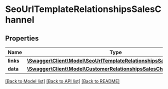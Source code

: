 # SeoUrlTemplateRelationshipsSalesChannel

## Properties
Name | Type | Description | Notes
------------ | ------------- | ------------- | -------------
**links** | [**\Swagger\Client\Model\SeoUrlTemplateRelationshipsSalesChannelLinks**](SeoUrlTemplateRelationshipsSalesChannelLinks.md) |  | [optional] 
**data** | [**\Swagger\Client\Model\CustomerRelationshipsSalesChannelData**](CustomerRelationshipsSalesChannelData.md) |  | [optional] 

[[Back to Model list]](../../README.md#documentation-for-models) [[Back to API list]](../../README.md#documentation-for-api-endpoints) [[Back to README]](../../README.md)

